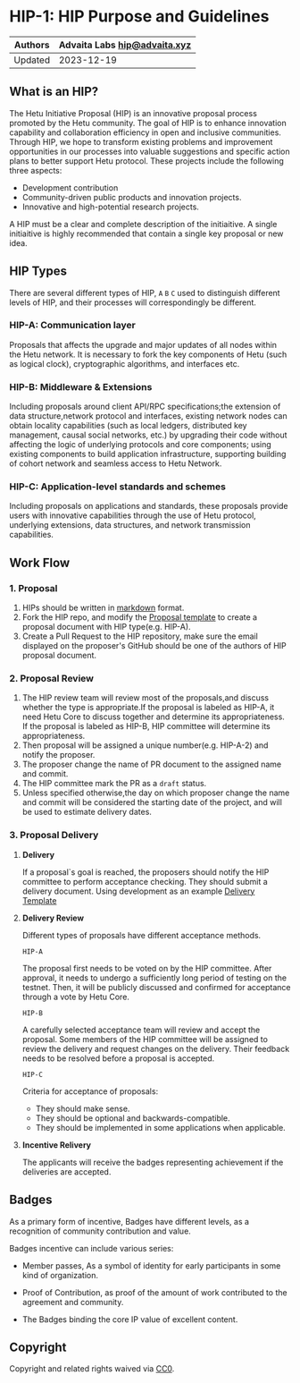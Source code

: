
# HIP-1: HIP Purpose and Guidelines

| Authors | Advaita Labs <hip@advaita.xyz>|
|--|--|
| Updated | 2023-12-19 |

## What is an HIP?
The Hetu Initiative Proposal (HIP) is an innovative proposal process promoted by the Hetu community. The goal of HIP is to enhance innovation capability and collaboration efficiency in open and inclusive communities. Through HIP, we hope to transform existing problems and improvement opportunities in our processes into valuable suggestions and specific action plans to better support Hetu protocol. These projects include the following three aspects:
- Development contribution
- Community-driven public products and innovation projects.
- Innovative and high-potential research projects.

A HIP must be a clear and complete description of the initiaitive. A single initiaitive is highly recommended that contain a single key proposal or new idea. 
## HIP Types
There are several different types of HIP, `A` `B` `C` used to distinguish different levels of HIP, and their processes will correspondingly be different.

### HIP-A: Communication layer
Proposals that affects the upgrade and major updates of all nodes within the Hetu network. It is necessary to fork the key components of Hetu (such as logical clock), cryptographic algorithms, and interfaces etc.

### HIP-B: Middleware & Extensions
Including proposals around client API/RPC specifications;the extension of data structure,network protocol and interfaces, existing network nodes can obtain locality capabilities (such as local ledgers, distributed key management, causal social networks, etc.) by upgrading their code without affecting the logic of underlying protocols and core components; using existing components to build application infrastructure, supporting building of cohort network and seamless access to Hetu Network.

### HIP-C: Application-level standards and schemes
Including proposals on applications and standards, these proposals provide users with innovative capabilities through the use of Hetu protocol, underlying extensions, data structures, and network transmission capabilities.

## Work Flow

### 1. Proposal

1. HIPs should be written in [markdown](https://github.com/adam-p/markdown-here/wiki/Markdown-Cheatsheet) format.
2. Fork the HIP repo, and modify the [Proposal template](https://raw.githubusercontent.com/hetu-project/HIPs/main/HIP_Proposal_Template.md) to create a proposal document with HIP type(e.g. HIP-A). 
3. Create a Pull Request to the HIP repository, make sure the email displayed on the proposer's GitHub should be one of the authors of HIP proposal document.

### 2. Proposal Review
1. The HIP review team will review most of the proposals,and discuss whether the type is appropriate.If the proposal is labeled as HIP-A, it need Hetu Core to discuss together and determine its appropriateness. If the proposal is labeled as HIP-B, HIP committee will determine its appropriateness.
2. Then proposal will be assigned a unique number(e.g. HIP-A-2) and notify the proposer. 
3. The proposer change the name of PR document to the assigned name and commit.
4. The HIP committee mark the PR as a `draft` status.
5. Unless specified otherwise,the day on which proposer change the name and commit will be considered the starting date of the project, and will be used to estimate delivery dates.

### 3. Proposal Delivery

1.  **Delivery**
    
    If a proposal`s goal is reached, the proposers should notify the HIP committee to perform acceptance checking. They should submit a delivery document.
    Using development as an example [Delivery Template](https://raw.githubusercontent.com/hetu-project/HIPs/main/HIP_Delivery_Template.md)

2.  **Delivery Review**
    
    Different types of proposals have different acceptance methods.

    `HIP-A`
    
    The proposal first needs to be voted on by the HIP committee. After approval, it needs to undergo a sufficiently long period of testing on the testnet. Then, it will be publicly discussed and confirmed for acceptance through a vote by Hetu Core.

    `HIP-B`
    
    A carefully selected acceptance team will review and accept the proposal. Some members of the HIP committee will be assigned to review the delivery and request changes on the delivery. Their feedback needs to be resolved before a proposal is accepted.

    `HIP-C`
    
    Criteria for acceptance of proposals:
    - They should make sense.
    - They should be optional and backwards-compatible.
    - They should be implemented in some applications when applicable.

3. **Incentive Relivery**
    
    The applicants will receive the badges representing achievement if the deliveries are accepted.


## Badges

As a primary form of incentive, Badges have different levels, as a recognition of community contribution and value.

Badges incentive can include various series:

- Member passes, As a symbol of identity for early participants in some kind of organization.

- Proof of Contribution, as proof of the amount of work contributed to the agreement and community.

- The Badges binding the core IP value of excellent content.
  

## Copyright

Copyright and related rights waived via  [CC0](https://creativecommons.org/publicdomain/zero/1.0/legalcode).
